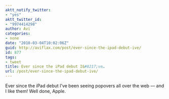 ```yaml
---
aktt_notify_twitter:
- "yes"
aktt_twitter_id:
- "9974414298"
author: Avi
categories:
- none
date: "2010-03-04T10:02:06Z"
guid: http://aviflax.com/post/ever-since-the-ipad-debut-ive/
id: 877
tags:
- tweet
title: Ever since the iPad debut I&#8217;ve…
url: /post/ever-since-the-ipad-debut-ive/
---
```

Ever since the iPad debut I&#8217;ve been seeing popovers all over the web — and I like them! Well done, Apple.